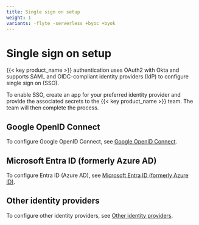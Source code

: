 ```yaml
---
title: Single sign on setup
weight: 1
variants: -flyte -serverless +byoc +byok
---
```


# Single sign on setup

{{< key product_name >}} authentication uses OAuth2 with Okta and supports SAML and OIDC-compliant identity providers (IdP) to configure single sign on (SSO).

To enable SSO, create an app for your preferred identity provider and provide the associated secrets to the {{< key product_name >}} team.
The team will then complete the process.

## Google OpenID Connect

To configure Google OpenID Connect, see [Google OpenID Connect](./google-oidc).

## Microsoft Entra ID (formerly Azure AD)

To configure Entra ID (Azure AD), see [Microsoft Entra ID (formerly Azure ID)](./microsoft-entra-id).

## Other identity providers

To configure other identity providers, see [Other identity providers](./other-identity-providers).
